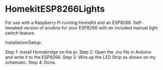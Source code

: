 # HomekitESP8266Lights
For use with a Raspberry Pi running HomeKit and an ESP8266. Self-tweaked version of arudino for your ESP8266 with an included manual light switch feature.

Installation/Setup:

Step 1: Install Homebridge on the pi.
Step 2: Open the .ino file in Arduino and write it to the ESP8266.
Step 3: Wire up the LED Strip as shown on my schematic.
Step 4: Done.
